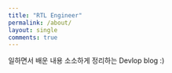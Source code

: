 ```yaml
---
title: "RTL Engineer"
permalink: /about/
layout: single
comments: true
---
```


일하면서 배운 내용 소소하게 정리하는 Devlop blog :)
